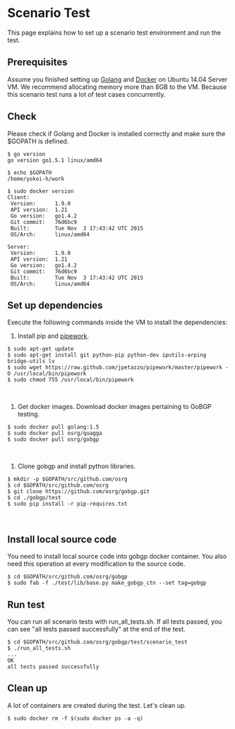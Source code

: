 Scenario Test
========================

This page explains how to set up a scenario test environment and run the test.

## Prerequisites

Assume you finished setting up [Golang](https://golang.org/doc/install) and [Docker](https://docs.docker.com/installation/ubuntulinux/) on Ubuntu 14.04 Server VM.
We recommend allocating memory more than 8GB to the VM.
Because this scenario test runs a lot of test cases concurrently.

## <a name="section0"> Check
Please check if Golang and Docker is installed correctly and
make sure the $GOPATH is defined.

```shell
$ go version
go version go1.5.1 linux/amd64

$ echo $GOPATH
/home/yokoi-h/work

$ sudo docker version
Client:
 Version:      1.9.0
 API version:  1.21
 Go version:   go1.4.2
 Git commit:   76d6bc9
 Built:        Tue Nov  3 17:43:42 UTC 2015
 OS/Arch:      linux/amd64

Server:
 Version:      1.9.0
 API version:  1.21
 Go version:   go1.4.2
 Git commit:   76d6bc9
 Built:        Tue Nov  3 17:43:42 UTC 2015
 OS/Arch:      linux/amd64

```

## <a name="section1"> Set up dependencies
Execute the following commands inside the VM to install the dependencies:

1. Install pip and [pipework](https://github.com/jpetazzo/pipework).

 ```shell
 $ sudo apt-get update
 $ sudo apt-get install git python-pip python-dev iputils-arping bridge-utils lv
 $ sudo wget https://raw.github.com/jpetazzo/pipework/master/pipework -O /usr/local/bin/pipework
 $ sudo chmod 755 /usr/local/bin/pipework
 ```
 <br>

1. Get docker images.
 Download docker images pertaining to GoBGP testing.

 ```shell
 $ sudo docker pull golang:1.5
 $ sudo docker pull osrg/quagga
 $ sudo docker pull osrg/gobgp
 ```
 <br>

1. Clone gobgp and install python libraries.

 ```shell
 $ mkdir -p $GOPATH/src/github.com/osrg
 $ cd $GOPATH/src/github.com/osrg
 $ git clone https://github.com/osrg/gobgp.git
 $ cd ./gobgp/test
 $ sudo pip install -r pip-requires.txt
 ```
<br>

## <a name="section2"> Install local source code
You need to install local source code into gobgp docker container.
You also need this operation at every modification to the source code.

```
$ cd $GOPATH/src/github.com/osrg/gobgp
$ sudo fab -f ./test/lib/base.py make_gobgp_ctn --set tag=gobgp
```


## <a name="section3"> Run test
You can run all scenario tests with run_all_tests.sh.
If all tests passed, you can see "all tests passed successfully" at the end of the test.

```shell
$ cd $GOPATH/src/github.com/osrg/gobgp/test/scenario_test
$ ./run_all_tests.sh
...
OK
all tests passed successfully
```


## <a name="section4"> Clean up
A lot of containers are created during the test.
Let's clean up.
```
$ sudo docker rm -f $(sudo docker ps -a -q)
```
